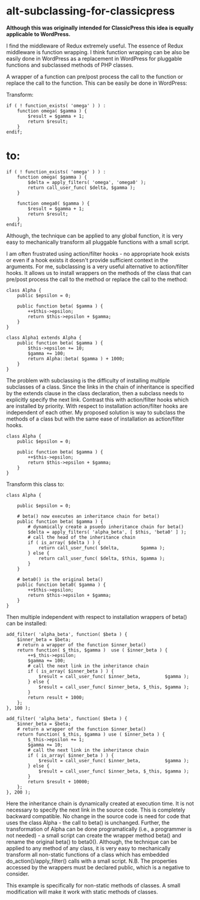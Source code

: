 # alt-subclassing-for-classicpress

**Although this was originally intended for ClassicPress this idea is equally applicable to WordPress.**

I find the middleware of Redux extremely useful. The essence of Redux middleware is function wrapping. I think function wrapping can be also be easily done in WordPress as a replacement in WordPress for pluggable functions and subclassed methods of PHP classes.

A wrapper of a function can pre/post process the call to the function or replace the call to the function. This can be easily be done in WordPress:

Transform:

```
if ( ! function_exists( 'omega' ) ) :
    function omega( $gamma ) {
        $result = $gamma + 1;
        return $result;
    }
endif;

```

# to:


```
if ( ! function_exists( 'omega' ) ) :
    function omega( $gamma ) {
        $delta = apply_filters( 'omega', 'omega0' );
        return call_user_func( $delta, $gamma );
    }

    function omega0( $gamma ) {
        $result = $gamma + 1;
        return $result;
    }
endif;

```

Although, the technique can be applied to any global function, it is very easy to mechanically transform all pluggable functions with a small script.

I am often frustrated using action/filter hooks - no appropriate hook exists or even if a hook exists it doesn't provide sufficient context in the arguments. For me, subclassing is a very useful alternative to action/filter hooks. It allows us to install wrappers on the methods of the class that can pre/post process the call to the method or replace the call to the method:

```
class Alpha {
    public $epsilon = 0;

    public function beta( $gamma ) {
        ++$this->epsilon;
        return $this->epsilon + $gamma;
    }
}

class Alpha1 extends Alpha {
    public function beta( $gamma ) {
        $this->epsilon += 10;
        $gamma += 100;
        return Alpha::beta( $gamma ) + 1000;
    }
}

```
The problem with subclassing is the difficulty of installing multiple subclasses of a class. Since the links in the chain of inheritance is specified by the extends clause in the class declaration, then a subclass needs to explicitly specify the next link. Contrast this with action/filter hooks which are installed by priority. With respect to installation action/filter hooks are independent of each other. My proposed solution is way to subclass the methods of a class but with the same ease of installation as action/filter hooks.

```
class Alpha {
    public $epsilon = 0;

    public function beta( $gamma ) {
        ++$this->epsilon;
        return $this->epsilon + $gamma;
    }
}

```
Transform this class to:

```
class Alpha {

    public $epsilon = 0;

    # beta() now executes an inheritance chain for beta()
    public function beta( $gamma ) {
        # dynamically create a psuedo inheritance chain for beta()
        $delta = apply_filters( 'alpha_beta', [ $this, 'beta0' ] );
        # call the head of the inheritance chain
        if ( is_array( $delta ) ) {
            return call_user_func( $delta,        $gamma );
        } else {
            return call_user_func( $delta, $this, $gamma );
        }
    }

    # beta0() is the original beta()
    public function beta0( $gamma ) {
        ++$this->epsilon;
        return $this->epsilon + $gamma;
    }
}

```
Then multiple independent with respect to installation wrappers of beta() can be installed:

```
add_filter( 'alpha_beta', function( $beta ) {
    $inner_beta = $beta;
    # return a wrapper of the function $inner_beta()
    return function( $_this, $gamma )  use ( $inner_beta ) {
        ++$_this->epsilon;
        $gamma += 100;
        # call the next link in the inheritance chain
        if ( is_array( $inner_beta ) ) {
            $result = call_user_func( $inner_beta,         $gamma );
        } else {
            $result = call_user_func( $inner_beta, $_this, $gamma );
        }
        return result + 1000;
    };
}, 100 );

add_filter( 'alpha_beta', function( $beta ) {
    $inner_beta = $beta;
    # return a wrapper of the function $inner_beta()
    return function( $_this, $gamma ) use ( $inner_beta ) {
        $_this->epsilon += 1;
        $gamma += 10;
        # call the next link in the inheritance chain
        if ( is_array( $inner_beta ) ) {
            $result = call_user_func( $inner_beta,         $gamma );
        } else {
            $result = call_user_func( $inner_beta, $_this, $gamma );
        }
        return $result + 10000;
    };
}, 200 );
```

Here the inheritance chain is dynamically created at execution time. It is not necessary to specify the next link in the source code. This is completely backward compatible. No change in the source code is need for code that uses the class Alpha - the call to beta() is unchanged. Further, the transformation of Alpha can be done programatically (i.e., a programmer is not needed) - a small script can create the wrapper method beta() and rename the original beta() to beta0(). Although, the technique can be applied to any method of any class, it is very easy to mechanically transform all non-static functions of a class which has embedded do_action()/apply_filter() calls with a small script. N.B. The properties accessed by the wrappers must be declared public, which is a negative to consider.

This example is specifically for non-static methods of classes. A small modification will make it work with static methods of classes.
